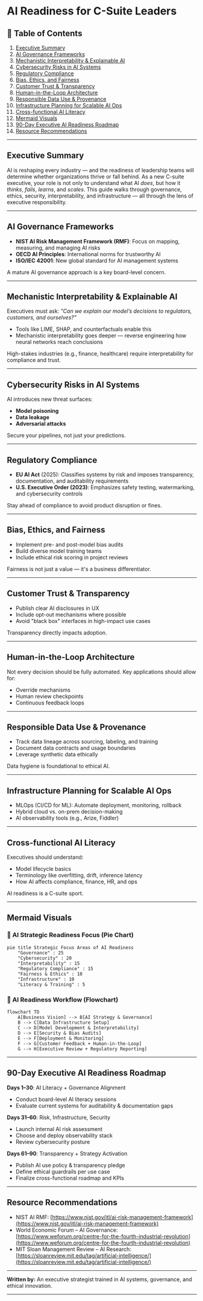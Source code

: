# AI Readiness for C-Suite Leaders

## 📑 Table of Contents

1. [Executive Summary](#executive-summary)
2. [AI Governance Frameworks](#ai-governance-frameworks)
3. [Mechanistic Interpretability & Explainable AI](#mechanistic-interpretability--explainable-ai)
4. [Cybersecurity Risks in AI Systems](#cybersecurity-risks-in-ai-systems)
5. [Regulatory Compliance](#regulatory-compliance)
6. [Bias, Ethics, and Fairness](#bias-ethics-and-fairness)
7. [Customer Trust & Transparency](#customer-trust--transparency)
8. [Human-in-the-Loop Architecture](#human-in-the-loop-architecture)
9. [Responsible Data Use & Provenance](#responsible-data-use--provenance)
10. [Infrastructure Planning for Scalable AI Ops](#infrastructure-planning-for-scalable-ai-ops)
11. [Cross-functional AI Literacy](#cross-functional-ai-literacy)
12. [Mermaid Visuals](#mermaid-visuals)
13. [90-Day Executive AI Readiness Roadmap](#90-day-executive-ai-readiness-roadmap)
14. [Resource Recommendations](#resource-recommendations)

---

## Executive Summary

AI is reshaping every industry — and the readiness of leadership teams will determine whether organizations thrive or fall behind. As a new C-suite executive, your role is not only to understand what AI *does*, but how it *thinks*, *fails*, *learns*, and *scales*. This guide walks through governance, ethics, security, interpretability, and infrastructure — all through the lens of executive responsibility.

---

## AI Governance Frameworks

* **NIST AI Risk Management Framework (RMF)**: Focus on mapping, measuring, and managing AI risks
* **OECD AI Principles**: International norms for trustworthy AI
* **ISO/IEC 42001**: New global standard for AI management systems

A mature AI governance approach is a key board-level concern.

---

## Mechanistic Interpretability & Explainable AI

Executives must ask: *"Can we explain our model’s decisions to regulators, customers, and ourselves?"*

* Tools like LIME, SHAP, and counterfactuals enable this
* Mechanistic interpretability goes deeper — reverse engineering how neural networks reach conclusions

High-stakes industries (e.g., finance, healthcare) require interpretability for compliance and trust.

---

## Cybersecurity Risks in AI Systems

AI introduces new threat surfaces:

* **Model poisoning**
* **Data leakage**
* **Adversarial attacks**

Secure your pipelines, not just your predictions.

---

## Regulatory Compliance

* **EU AI Act** (2025): Classifies systems by risk and imposes transparency, documentation, and auditability requirements
* **U.S. Executive Order (2023)**: Emphasizes safety testing, watermarking, and cybersecurity controls

Stay ahead of compliance to avoid product disruption or fines.

---

## Bias, Ethics, and Fairness

* Implement pre- and post-model bias audits
* Build diverse model training teams
* Include ethical risk scoring in project reviews

Fairness is not just a value — it's a business differentiator.

---

## Customer Trust & Transparency

* Publish clear AI disclosures in UX
* Include opt-out mechanisms where possible
* Avoid "black box" interfaces in high-impact use cases

Transparency directly impacts adoption.

---

## Human-in-the-Loop Architecture

Not every decision should be fully automated. Key applications should allow for:

* Override mechanisms
* Human review checkpoints
* Continuous feedback loops

---

## Responsible Data Use & Provenance

* Track data lineage across sourcing, labeling, and training
* Document data contracts and usage boundaries
* Leverage synthetic data ethically

Data hygiene is foundational to ethical AI.

---

## Infrastructure Planning for Scalable AI Ops

* MLOps (CI/CD for ML): Automate deployment, monitoring, rollback
* Hybrid cloud vs. on-prem decision-making
* AI observability tools (e.g., Arize, Fiddler)

---

## Cross-functional AI Literacy

Executives should understand:

* Model lifecycle basics
* Terminology like overfitting, drift, inference latency
* How AI affects compliance, finance, HR, and ops

AI readiness is a C-suite sport.

---

## Mermaid Visuals

### 🎯 AI Strategic Readiness Focus (Pie Chart)

```mermaid
pie title Strategic Focus Areas of AI Readiness
    "Governance" : 25
    "Cybersecurity" : 20
    "Interpretability" : 15
    "Regulatory Compliance" : 15
    "Fairness & Ethics" : 10
    "Infrastructure" : 10
    "Literacy & Training" : 5
```

### 🔁 AI Readiness Workflow (Flowchart)

```mermaid
flowchart TD
    A[Business Vision] --> B[AI Strategy & Governance]
    B --> C[Data Infrastructure Setup]
    C --> D[Model Development & Interpretability]
    D --> E[Security & Bias Audits]
    E --> F[Deployment & Monitoring]
    F --> G[Customer Feedback + Human-in-the-Loop]
    G --> H[Executive Review + Regulatory Reporting]
```

---

## 90-Day Executive AI Readiness Roadmap

**Days 1–30**: AI Literacy + Governance Alignment

* Conduct board-level AI literacy sessions
* Evaluate current systems for auditability & documentation gaps

**Days 31–60**: Risk, Infrastructure, Security

* Launch internal AI risk assessment
* Choose and deploy observability stack
* Review cybersecurity posture

**Days 61–90**: Transparency + Strategy Activation

* Publish AI use policy & transparency pledge
* Define ethical guardrails per use case
* Finalize cross-functional roadmap and KPIs

---

## Resource Recommendations

* NIST AI RMF: [https://www.nist.gov/itl/ai-risk-management-framework](https://www.nist.gov/itl/ai-risk-management-framework)
* World Economic Forum – AI Governance: [https://www.weforum.org/centre-for-the-fourth-industrial-revolution](https://www.weforum.org/centre-for-the-fourth-industrial-revolution)
* MIT Sloan Management Review – AI Research: [https://sloanreview.mit.edu/tag/artificial-intelligence/](https://sloanreview.mit.edu/tag/artificial-intelligence/)

---

**Written by:** An executive strategist trained in AI systems, governance, and ethical innovation.

---
